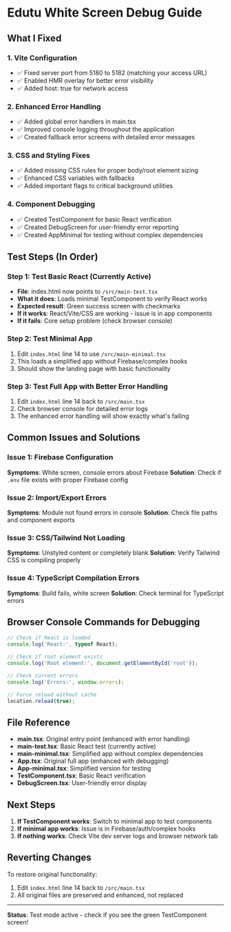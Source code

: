 # Edutu White Screen Debug Guide

## What I Fixed

### 1. **Vite Configuration**
- ✅ Fixed server port from 5180 to 5182 (matching your access URL)
- ✅ Enabled HMR overlay for better error visibility
- ✅ Added host: true for network access

### 2. **Enhanced Error Handling**
- ✅ Added global error handlers in main.tsx
- ✅ Improved console logging throughout the application
- ✅ Created fallback error screens with detailed error messages

### 3. **CSS and Styling Fixes**
- ✅ Added missing CSS rules for proper body/root element sizing
- ✅ Enhanced CSS variables with fallbacks
- ✅ Added important flags to critical background utilities

### 4. **Component Debugging**
- ✅ Created TestComponent for basic React verification
- ✅ Created DebugScreen for user-friendly error reporting  
- ✅ Created AppMinimal for testing without complex dependencies

## Test Steps (In Order)

### Step 1: Test Basic React (Currently Active)
- **File**: index.html now points to `/src/main-test.tsx`
- **What it does**: Loads minimal TestComponent to verify React works
- **Expected result**: Green success screen with checkmarks
- **If it works**: React/Vite/CSS are working - issue is in app components
- **If it fails**: Core setup problem (check browser console)

### Step 2: Test Minimal App
1. Edit `index.html` line 14 to use `/src/main-minimal.tsx`
2. This loads a simplified app without Firebase/complex hooks
3. Should show the landing page with basic functionality

### Step 3: Test Full App with Better Error Handling  
1. Edit `index.html` line 14 back to `/src/main.tsx`
2. Check browser console for detailed error logs
3. The enhanced error handling will show exactly what's failing

## Common Issues and Solutions

### Issue 1: Firebase Configuration
**Symptoms**: White screen, console errors about Firebase
**Solution**: Check if `.env` file exists with proper Firebase config

### Issue 2: Import/Export Errors
**Symptoms**: Module not found errors in console
**Solution**: Check file paths and component exports

### Issue 3: CSS/Tailwind Not Loading
**Symptoms**: Unstyled content or completely blank
**Solution**: Verify Tailwind CSS is compiling properly

### Issue 4: TypeScript Compilation Errors
**Symptoms**: Build fails, white screen
**Solution**: Check terminal for TypeScript errors

## Browser Console Commands for Debugging

```javascript
// Check if React is loaded
console.log('React:', typeof React);

// Check if root element exists  
console.log('Root element:', document.getElementById('root'));

// Check current errors
console.log('Errors:', window.errors);

// Force reload without cache
location.reload(true);
```

## File Reference

- **main.tsx**: Original entry point (enhanced with error handling)
- **main-test.tsx**: Basic React test (currently active)
- **main-minimal.tsx**: Simplified app without complex dependencies
- **App.tsx**: Original full app (enhanced with debugging)
- **App-minimal.tsx**: Simplified version for testing
- **TestComponent.tsx**: Basic React verification
- **DebugScreen.tsx**: User-friendly error display

## Next Steps

1. **If TestComponent works**: Switch to minimal app to test components
2. **If minimal app works**: Issue is in Firebase/auth/complex hooks
3. **If nothing works**: Check Vite dev server logs and browser network tab

## Reverting Changes

To restore original functionality:
1. Edit `index.html` line 14 back to `/src/main.tsx`
2. All original files are preserved and enhanced, not replaced

---

**Status**: Test mode active - check if you see the green TestComponent screen!